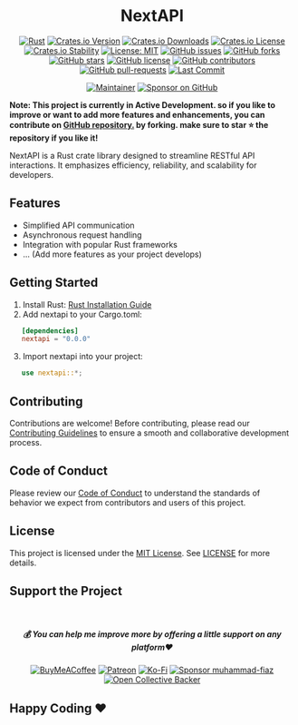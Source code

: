 <div align="center">

# NextAPI

[![Rust](https://github.com/muhammad-fiaz/nextapi/actions/workflows/rust.yml/badge.svg)](https://github.com/muhammad-fiaz/nextapi/actions/workflows/rust.yml)
[![Crates.io Version](https://img.shields.io/crates/v/nextapi)](https://crates.io/crates/nextapi)
[![Crates.io Downloads](https://img.shields.io/crates/d/nextapi)](https://crates.io/crates/nextapi)
[![Crates.io License](https://img.shields.io/crates/l/nextapi)](https://opensource.org/licenses/MIT)
[![Crates.io Stability](https://img.shields.io/badge/Crates.io%20Stability-Stable-green)](https://crates.io/crates/nextapi)
[![License: MIT](https://img.shields.io/badge/License-MIT-blue.svg)](https://opensource.org/licenses/MIT)
[![GitHub issues](https://img.shields.io/github/issues/muhammad-fiaz/nextapi)](https://github.com/muhammad-fiaz/nextapi/issues)
[![GitHub forks](https://img.shields.io/github/forks/muhammad-fiaz/nextapi)](http://github.com/muhammad-fiaz/nextapi/network)
[![GitHub stars](https://img.shields.io/github/stars/muhammad-fiaz/nextapi)](http://github.com/muhammad-fiaz/nextapi/stargazers)
[![GitHub license](https://img.shields.io/github/license/muhammad-fiaz/nextapi)](https://github.com/muhammad-fiaz/nextapi/blob/master/LICENSE)
[![GitHub contributors](https://img.shields.io/github/contributors/muhammad-fiaz/nextapi)](https://github.com/muhammad-fiaz/nextapi/graphs/contributors)
[![GitHub pull-requests](https://img.shields.io/github/issues-pr/muhammad-fiaz/nextapi)](https://github.com/muhammad-fiaz/nextapi/pulls)
[![Last Commit](https://img.shields.io/github/last-commit/muhammad-fiaz/nextapi)](https://github.com/muhammad-fiaz/nextapi)

[![Maintainer](https://img.shields.io/badge/Maintainer-muhammad--fiaz-blue)](https://github.com/muhammad-fiaz)
[![Sponsor on GitHub](https://img.shields.io/badge/Sponsor%20on%20GitHub-Become%20a%20Sponsor-blue)](https://github.com/sponsors/muhammad-fiaz)

</div>

**Note: This project is currently in Active Development. so if you like to improve or want to add more features and enhancements, you can contribute on [GitHub repository.](http://github.com/muhammad-fiaz/nextapi/) by forking. make sure to star ⭐ the repository if you like it!**

NextAPI is a Rust crate library designed to streamline RESTful API interactions. It emphasizes efficiency, reliability, and scalability for developers.

## Features
- Simplified API communication
- Asynchronous request handling
- Integration with popular Rust frameworks
- ... (Add more features as your project develops)

## Getting Started
1. Install Rust: [Rust Installation Guide](https://www.rust-lang.org/tools/install)
2. Add nextapi to your Cargo.toml:
```toml
   [dependencies]
   nextapi = "0.0.0"
```
3. Import nextapi into your project:
```rust
   use nextapi::*;
```


## Contributing
Contributions are welcome! Before contributing, please read our [Contributing Guidelines](CONTRIBUTING.md) to ensure a smooth and collaborative development process.

## Code of Conduct

Please review our [Code of Conduct](CODE_OF_CONDUCT.md) to understand the standards of behavior we expect from contributors and users of this project.

## License
This project is licensed under the [MIT License](). See [LICENSE](LICENSE) for more details.

## Support the Project
<br>
<div align="center">

<h5> <strong> 💰 You can help me improve more by offering a little support on any platform❤️</strong></h5>

[![BuyMeACoffee](https://img.shields.io/badge/Buy%20Me%20a%20Coffee-ffdd00?style=for-the-badge&logo=buy-me-a-coffee&logoColor=black)](https://buymeacoffee.com/muhammadfiaz) [![Patreon](https://img.shields.io/badge/Patreon-F96854?style=for-the-badge&logo=patreon&logoColor=white)](https://patreon.com/muhammadfiaz) [![Ko-Fi](https://img.shields.io/badge/Ko--fi-F16061?style=for-the-badge&logo=ko-fi&logoColor=white)](https://ko-fi.com/muhammadfiaz)
[![Sponsor muhammad-fiaz](https://img.shields.io/badge/Sponsor-%231EAEDB.svg?&style=for-the-badge&logo=GitHub-Sponsors&logoColor=white)](https://github.com/sponsors/muhammad-fiaz)
[![Open Collective Backer](https://img.shields.io/badge/Open%20Collective-Backer-%238CC84B?style=for-the-badge&logo=open-collective&logoColor=white)](https://opencollective.com/muhammadfiaz)
</div>



## Happy Coding ❤️

